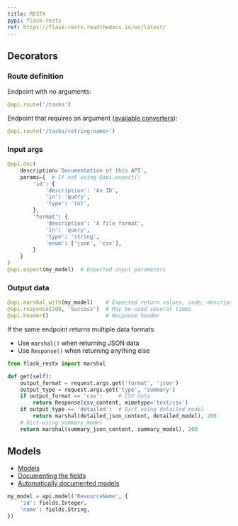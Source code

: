 ```yaml
---
title: RESTX
pypi: flask-restx
ref: https://flask-restx.readthedocs.io/en/latest/
---
```


## Decorators

### Route definition

Endpoint with no arguments:

```py
@api.route('/tasks')
```

Endpoint that requires an argument
([available converters](https://github.com/pallets/werkzeug/blob/main/src/werkzeug/routing/converters.py#L253-L261)):

```py
@api.route('/tasks/<string:name>')
```

### Input args

```py
@api.doc(
    description='Documentation of this API',
    params={  # If not using @api.expect()
        'id': {
            'description': 'An ID',
            'in': 'query',
            'type': 'int',
        },
        'format': {
            'description': 'A file format',
            'in': 'query',
            'type': 'string',
            'enum': ['json', 'csv'],
        }
    }
)
@api.expect(my_model)  # Expected input parameters
```

### Output data

```py
@api.marshal_with(my_model)    # Expected return values, code, description
@api.response(200, 'Success')  # May be used several times
@api.header()                  # Response header
```

If the same endpoint returns multiple data formats:

- Use `marshal()` when returning JSON data
- Use `Response()` when returning anything else

```py
from flask_restx import marshal

def get(self):
    output_format = request.args.get('format', 'json')
    output_type = request.args.get('type', 'summary')
    if output_format == 'csv':     # CSV data
        return Response(csv_content, mimetype='text/csv')
    if output_type == 'detailed':  # Dict using detailed_model
        return marshal(detailed_json_content, detailed_model), 200
    # Dict using summary_model
    return marshal(summary_json_content, summary_model), 200
```

## Models

- [Models](https://flask-restx.readthedocs.io/en/latest/api.html#models)
- [Documenting the fields](https://flask-restx.readthedocs.io/en/latest/swagger.html#documenting-the-fields)
- [Automatically documented models](https://flask-restx.readthedocs.io/en/latest/swagger.html#automatically-documented-models)

```py
my_model = api.model('ResourceName', {
    'id': fields.Integer,
    'name': fields.String,
})
```
